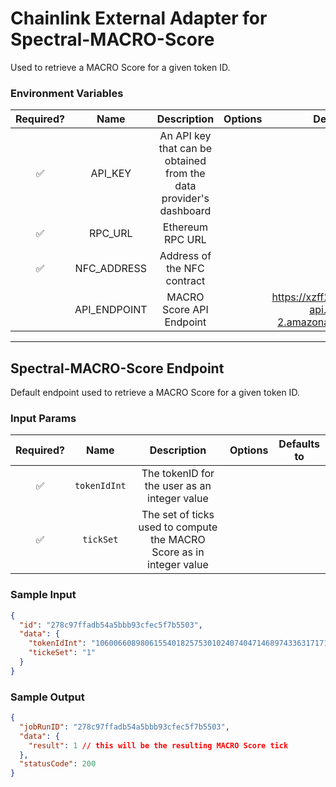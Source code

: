 # Chainlink External Adapter for Spectral-MACRO-Score

Used to retrieve a MACRO Score for a given token ID.

### Environment Variables

| Required? |     Name     |                            Description                             | Options |                          Defaults to                           |
| :-------: | :----------: | :----------------------------------------------------------------: | :-----: | :------------------------------------------------------------: |
|    ✅     |   API_KEY    | An API key that can be obtained from the data provider's dashboard |         |                                                                |
|    ✅     |   RPC_URL    |                          Ethereum RPC URL                          |         |                                                                |
|    ✅     | NFC_ADDRESS  |                    Address of the NFC contract                     |         |                                                                |
|           | API_ENDPOINT |                      MACRO Score API Endpoint                      |         | https://xzff24vr3m.execute-api.us-east-2.amazonaws.com/default |

---

## Spectral-MACRO-Score Endpoint

Default endpoint used to retrieve a MACRO Score for a given token ID.

### Input Params

| Required? |     Name     |                             Description                              | Options | Defaults to |
| :-------: | :----------: | :------------------------------------------------------------------: | :-----: | :---------: |
|    ✅     | `tokenIdInt` |             The tokenID for the user as an integer value             |         |             |
|    ✅     |  `tickSet`   | The set of ticks used to compute the MACRO Score as in integer value |         |             |

### Sample Input

```json
{
  "id": "278c97ffadb54a5bbb93cfec5f7b5503",
  "data": {
    "tokenIdInt": "106006608980615540182575301024074047146897433631717113916135614816662076801843",
    "tickeSet": "1"
  }
}
```

### Sample Output

```json
{
  "jobRunID": "278c97ffadb54a5bbb93cfec5f7b5503",
  "data": {
    "result": 1 // this will be the resulting MACRO Score tick
  },
  "statusCode": 200
}
```
